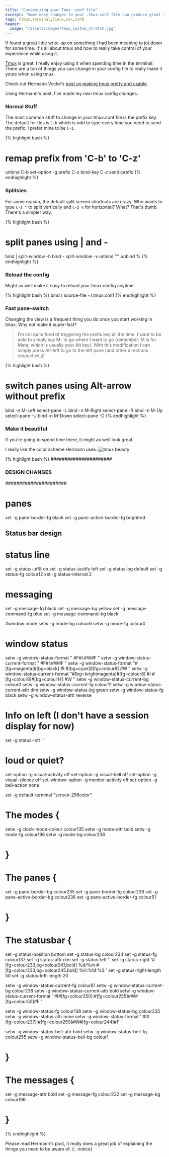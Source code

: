 ```yaml
---
title: "Customizing your Tmux .conf file"
excerpt: "Some easy changes to your .tmux.conf file can produce great results."
tags: [tmux,terminal,linux,osx,ssh]
header:
  image: "/assets/images/tmux_custom_stretch.jpg"
---
```


If found a great little write-up on something I had been meaning to jot down for some time. It's all about tmux and how to really take control of your experience while using it.

[Tmux](https://tmux.github.io/) is great. I really enjoy using it when spending time in the terminal.
There are a ton of things you can change in your config file to really make it yours when using tmux.

Check out Hermann Vocke's [post on making tmux pretty and usable](http://www.hamvocke.com/blog/a-guide-to-customizing-your-tmux-conf/).

Using Hermann's post, I've made my own tmux config changes.

### Normal Stuff
The most common stuff to change in your tmux.conf file is the prefix key. The default for this is ```C-b``` which is odd to type every time you need to send the prefix. I prefer mine to be ```C-z```.

{% highlight bash %}
# remap prefix from 'C-b' to 'C-z'
unbind C-b
set-option -g prefix C-z
bind-key C-z send-prefix
{% endhighlight %}

### Splitsies
For some reason, the default split screen shortcuts are crazy. Who wants to type ```C-z "``` to split vertically and ```C-z %``` for horizontal? What? That's dumb. There's a simpler way.

{% highlight bash %}
# split panes using | and -
bind | split-window -h
bind - split-window -v
unbind '"'
unbind %
{% endhighlight %}

### Reload the config
Might as well make it easy to reload your tmux config anytime.

{% highlight bash %}
bind r source-file ~/.tmux.conf
{% endhighlight %}

### Fast pane-switch
Changing the view is a frequent thing you do once you start working in tmux. Why not make it super-fast?

> I’m not quite fond of triggering the prefix key all the time. I want to be able to simply say M-<direction> to go where I want to go (remember: M is for Meta, which is usually your Alt key). With this modification I can simply press Alt-left to go to the left pane (and other directions respectively)

{% highlight bash %}
# switch panes using Alt-arrow without prefix
bind -n M-Left select-pane -L
bind -n M-Right select-pane -R
bind -n M-Up select-pane -U
bind -n M-Down select-pane -D
{% endhighlight %}

### Make it beautiful
If you're going to spend time there, it might as well look great.

I really like the color scheme Hermann uses.
![tmux beauty](http://www.hamvocke.com/assets/img/uploads/tmux_custom.jpg)

{% highlight bash %}
######################
### DESIGN CHANGES ###
######################

# panes
set -g pane-border-fg black
set -g pane-active-border-fg brightred

## Status bar design
# status line
set -g status-utf8 on
set -g status-justify left
set -g status-bg default
set -g status-fg colour12
set -g status-interval 2

# messaging
set -g message-fg black
set -g message-bg yellow
set -g message-command-fg blue
set -g message-command-bg black

#window mode
setw -g mode-bg colour6
setw -g mode-fg colour0

# window status
setw -g window-status-format " #F#I:#W#F "
setw -g window-status-current-format " #F#I:#W#F "
setw -g window-status-format "#[fg=magenta]#[bg=black] #I #[bg=cyan]#[fg=colour8] #W "
setw -g window-status-current-format "#[bg=brightmagenta]#[fg=colour8] #I #[fg=colour8]#[bg=colour14] #W "
setw -g window-status-current-bg colour0
setw -g window-status-current-fg colour11
setw -g window-status-current-attr dim
setw -g window-status-bg green
setw -g window-status-fg black
setw -g window-status-attr reverse

# Info on left (I don't have a session display for now)
set -g status-left ''

# loud or quiet?
set-option -g visual-activity off
set-option -g visual-bell off
set-option -g visual-silence off
set-window-option -g monitor-activity off
set-option -g bell-action none

set -g default-terminal "screen-256color"

# The modes {
setw -g clock-mode-colour colour135
setw -g mode-attr bold
setw -g mode-fg colour196
setw -g mode-bg colour238

# }
# The panes {

set -g pane-border-bg colour235
set -g pane-border-fg colour238
set -g pane-active-border-bg colour236
set -g pane-active-border-fg colour51

# }
# The statusbar {

set -g status-position bottom
set -g status-bg colour234
set -g status-fg colour137
set -g status-attr dim
set -g status-left ''
set -g status-right '#[fg=colour233,bg=colour241,bold] %d/%m #[fg=colour233,bg=colour245,bold] %H:%M:%S '
set -g status-right-length 50
set -g status-left-length 20

setw -g window-status-current-fg colour81
setw -g window-status-current-bg colour238
setw -g window-status-current-attr bold
setw -g window-status-current-format ' #I#[fg=colour250]:#[fg=colour255]#W#[fg=colour50]#F '

setw -g window-status-fg colour138
setw -g window-status-bg colour235
setw -g window-status-attr none
setw -g window-status-format ' #I#[fg=colour237]:#[fg=colour250]#W#[fg=colour244]#F '

setw -g window-status-bell-attr bold
setw -g window-status-bell-fg colour255
setw -g window-status-bell-bg colour1

# }
# The messages {

set -g message-attr bold
set -g message-fg colour232
set -g message-bg colour166

# }
{% endhighlight %}

Please read Hermann's post, it really does a great job of explaining the things you need to be aware of.
{: .notice}
